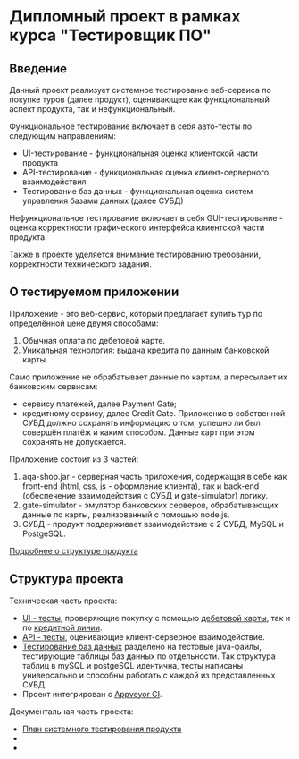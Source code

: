 # Дипломный проект в рамках курса "Тестировщик ПО"
## Введение
Данный проект реализует системное тестирование веб-сервиса по покупке туров (далее продукт), оценивающее как функциональный аспект продукта, так и нефункциональный.

Функциональное тестирование включает в себя авто-тесты по следующим направлениям:
* UI-тестирование - функциональная оценка клиентской части продукта 
* API-тестирование - функциональная оценка клиент-серверного взаимодействия
* Тестирование баз данных - функциональная оценка систем управления базами данных (далее СУБД)

Нефункциональное тестирование включает в себя GUI-тестирование - оценка корректности графического интерфейса клиентской части продукта.

Также в проекте уделяется внимание тестированию требований, корректности технического задания.

## О тестируемом приложении
Приложение - это веб-сервис, который предлагает купить тур по определённой цене двумя способами:
1. Обычная оплата по дебетовой карте.
2. Уникальная технология: выдача кредита по данным банковской карты.

Само приложение не обрабатывает данные по картам, а пересылает их банковским сервисам:

* сервису платежей, далее Payment Gate;
* кредитному сервису, далее Credit Gate.
Приложение в собственной СУБД должно сохранять информацию о том, успешно ли был совершён платёж и каким способом. Данные карт при этом сохранять не допускается.

Приложение состоит из 3 частей:
1. aqa-shop.jar - серверная часть приложения, содержащая в себе как front-end (html, css, js - оформление клиента), так и back-end (обеспечение взаимодействия с СУБД и gate-simulator) логику.
2. gate-simulator - эмулятор банковских серверов, обрабатывающих данные по карты, реализованный с помощью node.js.
3. СУБД - продукт поддерживает взаимодействие с 2 СУБД, MySQL и PostgeSQL.

[Подробнее о структуре продукта](https://github.com/netology-code/qa-diploma)

## Структура проекта
Техническая часть проекта: 
* [UI - тесты](https://github.com/TimurYo/Diploma/tree/main/src/test/java/uiTests), проверяющие покупку с помощью [дебетовой карты](https://github.com/TimurYo/Diploma/blob/main/src/test/java/uiTests/UiTestsPay.java), так и по [кредитной линии](https://github.com/TimurYo/Diploma/blob/main/src/test/java/uiTests/UiTestsCredit.java).
* [API - тесты](https://github.com/TimurYo/Diploma/blob/main/src/test/java/apiTests/ApiTests.java), оценивающие клиент-серверное взаимодействие.
* [Тестирование баз данных](https://github.com/TimurYo/Diploma/tree/main/src/test/java/dbTests) разделено на тестовые java-файлы, тестирующие таблицы баз данных по отдельности. Так структура таблиц в mySQL и postgeSQL идентична, тесты написаны универсально и способны работать с каждой из представленных СУБД.
* Проект интегрирован с [Appveyor CI](https://github.com/TimurYo/Diploma/blob/main/AppveyorStatus.md).

Документальная часть проекта:
* [План системного тестирования продукта]()
* []()
* []()



